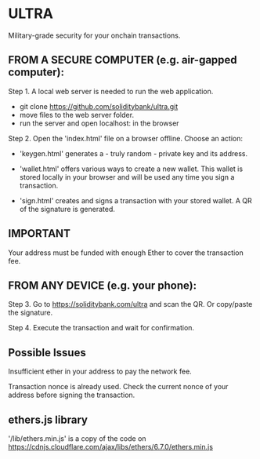 # ULTRA
Military-grade security for your onchain transactions.

## FROM A SECURE COMPUTER (e.g. air-gapped computer):
Step 1. A local web server is needed to run the web application.
  - git clone https://github.com/soliditybank/ultra.git
  - move files to the web server folder.
  - run the server and open localhost:<port> in the browser

Step 2. Open the 'index.html' file on a browser offline. Choose an action:

  - 'keygen.html' generates a - truly random - private key and its address.

  - 'wallet.html' offers various ways to create a new wallet. This wallet is stored locally in your browser and will be used any time you sign a transaction.

  - 'sign.html' creates and signs a transaction with your stored wallet. A QR of the signature is generated.

## IMPORTANT
Your address must be funded with enough Ether to cover the transaction fee.

## FROM ANY DEVICE (e.g. your phone):
Step 3. Go to https://soliditybank.com/ultra and scan the QR. Or copy/paste the signature.

Step 4. Execute the transaction and wait for confirmation.

## Possible Issues
Insufficient ether in your address to pay the network fee.

Transaction nonce is already used. Check the current nonce of your address before signing the transaction.

## ethers.js library
'/lib/ethers.min.js' is a copy of the code on https://cdnjs.cloudflare.com/ajax/libs/ethers/6.7.0/ethers.min.js
